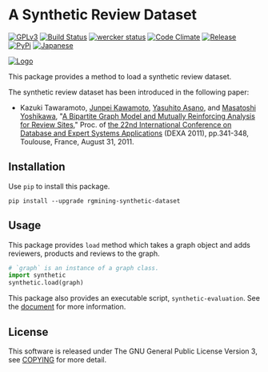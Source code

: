 # A Synthetic Review Dataset
[![GPLv3](https://img.shields.io/badge/license-GPLv3-blue.svg)](https://www.gnu.org/copyleft/gpl.html)
[![Build Status](https://travis-ci.org/rgmining/synthetic.svg?branch=master)](https://travis-ci.org/rgmining/synthetic)
[![wercker status](https://app.wercker.com/status/41b8ce3d4b5522780908f816eae1a63d/s/master "wercker status")](https://app.wercker.com/project/byKey/41b8ce3d4b5522780908f816eae1a63d)
[![Code Climate](https://codeclimate.com/github/rgmining/synthetic/badges/gpa.svg)](https://codeclimate.com/github/rgmining/synthetic)
[![Release](https://img.shields.io/badge/release-0.9.3-brightgreen.svg)](https://github.com/rgmining/synthetic/releases/tag/v0.9.3)
[![PyPi](https://img.shields.io/badge/pypi-0.9.3-brightgreen.svg)](https://pypi.python.org/pypi/rgmining-synthetic-dataset)
[![Japanese](https://img.shields.io/badge/qiita-%E6%97%A5%E6%9C%AC%E8%AA%9E-brightgreen.svg)](http://qiita.com/jkawamoto/items/9a7647c47998fab4a1ad)

[![Logo](https://rgmining.github.io/synthetic/_static/image.png)](https://rgmining.github.io/synthetic/)

This package provides a method to load a synthetic review dataset.

The synthetic review dataset has been introduced in the following paper:

* Kazuki Tawaramoto, [Junpei Kawamoto](https://www.jkawamoto.info),
  [Yasuhito Asano](http://www.iedu.i.kyoto-u.ac.jp/intro/member/asano), and
  [Masatoshi Yoshikawa](http://www.db.soc.i.kyoto-u.ac.jp/~yoshikawa/),
  "[A Bipartite Graph Model and Mutually Reinforcing Analysis for Review
  Sites](http://www.anrdoezrs.net/links/8186671/type/dlg/http://link.springer.com/chapter/10.1007%2F978-3-642-23088-2_25),"
  Proc. of [the 22nd International Conference on Database and Expert Systems
  Applications](http://www.dexa.org/previous/dexa2011/index.html) (DEXA 2011),
  pp.341-348, Toulouse, France, August 31, 2011.


## Installation
Use `pip` to install this package.

```shell
pip install --upgrade rgmining-synthetic-dataset
```


## Usage
This package provides `load` method which takes a graph object and adds
reviewers, products and reviews to the graph.

```py
# `graph` is an instance of a graph class.
import synthetic
synthetic.load(graph)
```

This package also provides an executable script, `synthetic-evaluation`.
See the [document](https://rgmining.github.io/synthetic/scripts.html)
for more information.


## License
This software is released under The GNU General Public License Version 3,
see [COPYING](COPYING) for more detail.
